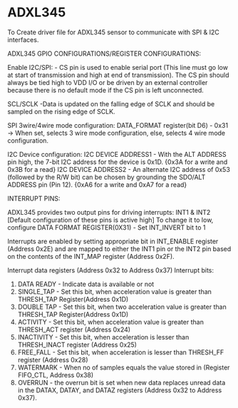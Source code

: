 # ADXL345
To Create driver file for ADXL345 sensor to communicate with SPI & I2C interfaces.

ADXL345 GPIO CONFIGURATIONS/REGISTER CONFIGURATIONS:

Enable I2C/SPI: - CS pin is used to enable serial port (This line must go low at start of transmission and high at end of transmission). The CS pin should always be tied high to VDD
I/O or be driven by an external controller because there is no default
mode if the CS pin is left unconnected.

SCL/SCLK -Data is updated on the falling edge of SCLK and should be sampled on the rising edge of SCLK.

SPI 3wire/4wire mode configuration:
DATA_FORMAT register(bit D6) - 0x31 -> When set,  selects 3 wire mode configuration,
                                            else, selects 4 wire mode configuration.

I2C Device configuration:
I2C DEVICE ADDRESS1 - With the ALT ADDRESS pin high, the 7-bit I2C address for the device is 0x1D. {0x3A for a write and 0x3B for a read}
I2C DEVICE ADDRESS2 - An alternate I2C address of 0x53 (followed by the R/W bit) can be chosen by grounding the SDO/ALT ADDRESS pin (Pin 12). {0xA6 for a write and 0xA7 for a read}

INTERRUPT PINS:

ADXL345 provides two output pins for driving interrupts: INT1 & INT2 [Default configuration of these pins is active high]
To change it to low, configure DATA FORMAT REGISTER(0X31) - Set INT_INVERT bit to 1

Interrupts are enabled by setting appropriate bit in INT_ENABLE register (Address 0x2E) and are mapped to either the INT1
pin or the INT2 pin based on the contents of the INT_MAP register (Address 0x2F).

Interrupt data registers (Address 0x32 to Address 0x37)
Interrupt bits:
1. DATA READY - Indicate data is available or not
2. SINGLE_TAP - Set this bit, when acceleration value is greater than THRESH_TAP Register(Address 0x1D)
3. DOUBLE TAP - Set this bit, when two acceleration value is greater than THRESH_TAP Register(Address 0x1D)
4. ACTIVITY   - Set this bit, when acceleration value is greater than THRESH_ACT register (Address 0x24)
5. INACTIVITY - Set this bit, when acceleration is lesser than THRESH_INACT register (Address 0x25)
6. FREE_FALL  - Set this bit, when acceleration is lesser than THRESH_FF register (Address 0x28)
7. WATERMARK  - When no of samples equals the value stored in (Register FIFO_CTL, Address 0x38)
8. OVERRUN    - the overrun bit is set when new data replaces unread data in the DATAX, DATAY, and DATAZ registers (Address 0x32 to Address 0x37).


